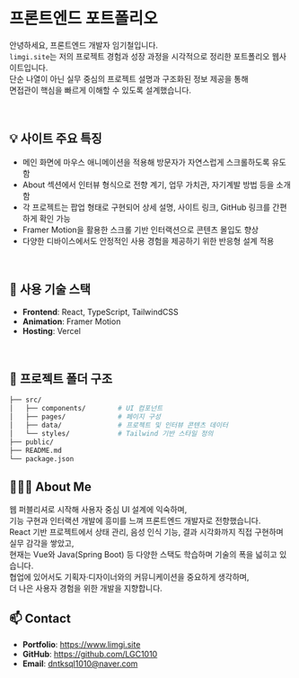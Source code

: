 # 프론트엔드 포트폴리오

안녕하세요, 프론트엔드 개발자 임기철입니다.  
`limgi.site`는 저의 프로젝트 경험과 성장 과정을 시각적으로 정리한 포트폴리오 웹사이트입니다.  
단순 나열이 아닌 실무 중심의 프로젝트 설명과 구조화된 정보 제공을 통해  
면접관이 핵심을 빠르게 이해할 수 있도록 설계했습니다.

<br/>

## 💡 사이트 주요 특징

- 메인 화면에 마우스 애니메이션을 적용해 방문자가 자연스럽게 스크롤하도록 유도함  
- About 섹션에서 인터뷰 형식으로 전향 계기, 업무 가치관, 자기계발 방법 등을 소개함  
- 각 프로젝트는 팝업 형태로 구현되어 상세 설명, 사이트 링크, GitHub 링크를 간편하게 확인 가능  
- Framer Motion을 활용한 스크롤 기반 인터랙션으로 콘텐츠 몰입도 향상  
- 다양한 디바이스에서도 안정적인 사용 경험을 제공하기 위한 반응형 설계 적용

<br/>

## 🚀 사용 기술 스택

- **Frontend**: React, TypeScript, TailwindCSS  
- **Animation**: Framer Motion  
- **Hosting**: Vercel

<br/>

## 📁 프로젝트 폴더 구조

```bash
├── src/
│   ├── components/        # UI 컴포넌트
│   ├── pages/             # 페이지 구성
│   ├── data/              # 프로젝트 및 인터뷰 콘텐츠 데이터
│   └── styles/            # Tailwind 기반 스타일 정의
├── public/
├── README.md
└── package.json
```

## 🙋🏻‍♂️ About Me

웹 퍼블리셔로 시작해 사용자 중심 UI 설계에 익숙하며,  
기능 구현과 인터랙션 개발에 흥미를 느껴 프론트엔드 개발자로 전향했습니다.  
React 기반 프로젝트에서 상태 관리, 음성 인식 기능, 결과 시각화까지 직접 구현하며 실무 감각을 쌓았고,  
현재는 Vue와 Java(Spring Boot) 등 다양한 스택도 학습하며 기술의 폭을 넓히고 있습니다.  
협업에 있어서도 기획자·디자이너와의 커뮤니케이션을 중요하게 생각하며,  
더 나은 사용자 경험을 위한 개발을 지향합니다.

## 📫 Contact
- **Portfolio**: https://www.limgi.site
- **GitHub**: https://github.com/LGC1010
- **Email**: dntksql1010@naver.com 
